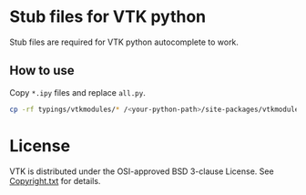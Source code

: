# Stub files for VTK python

Stub files are required for VTK python autocomplete to work.

## How to use

Copy `*.ipy` files and replace `all.py`.

```bash
cp -rf typings/vtkmodules/* /<your-python-path>/site-packages/vtkmodules
```

License
=======

VTK is distributed under the OSI-approved BSD 3-clause License.
See [Copyright.txt][vtk-copyright] for details.

[vtk-copyright]: Copyright.txt
